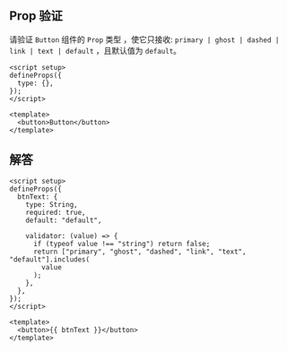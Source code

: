 ## Prop 验证

请验证 `Button` 组件的 `Prop` 类型 ，使它只接收: `primary | ghost | dashed | link | text | default` ，且默认值为 `default`。

```vue
<script setup>
defineProps({
  type: {},
});
</script>

<template>
  <button>Button</button>
</template>
```

## 解答

```vue
<script setup>
defineProps({
  btnText: {
    type: String,
    required: true,
    default: "default",

    validator: (value) => {
      if (typeof value !== "string") return false;
      return ["primary", "ghost", "dashed", "link", "text", "default"].includes(
        value
      );
    },
  },
});
</script>

<template>
  <button>{{ btnText }}</button>
</template>
```
